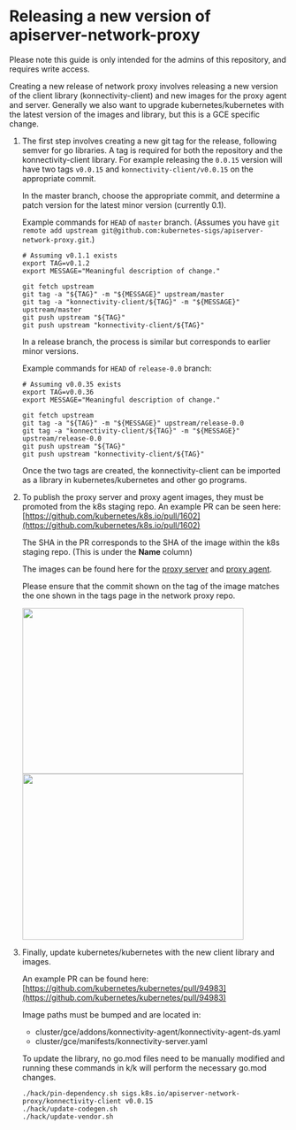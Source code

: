 # Releasing a new version of apiserver-network-proxy

Please note this guide is only intended for the admins of this repository, and requires write access.

Creating a new release of network proxy involves releasing a new version of the client library (konnectivity-client) and new images for the proxy agent and server. Generally we also want to upgrade kubernetes/kubernetes with the latest version of the images and library, but this is a GCE specific change.

1. The first step involves creating a new git tag for the release, following semver for go libraries. A tag is required for both the repository and the konnectivity-client library. For example releasing the `0.0.15` version will have two tags `v0.0.15` and `konnectivity-client/v0.0.15` on the appropriate commit.

    In the master branch, choose the appropriate commit, and determine a patch version for the latest minor version (currently 0.1).

    Example commands for `HEAD` of `master` branch. (Assumes you have `git remote add upstream git@github.com:kubernetes-sigs/apiserver-network-proxy.git`.)

    ```
    # Assuming v0.1.1 exists
    export TAG=v0.1.2
    export MESSAGE="Meaningful description of change."

    git fetch upstream
    git tag -a "${TAG}" -m "${MESSAGE}" upstream/master
    git tag -a "konnectivity-client/${TAG}" -m "${MESSAGE}" upstream/master
    git push upstream "${TAG}"
    git push upstream "konnectivity-client/${TAG}"
    ```

    In a release branch, the process is similar but corresponds to earlier minor versions.

    Example commands for `HEAD` of `release-0.0` branch:

    ```
    # Assuming v0.0.35 exists
    export TAG=v0.0.36
    export MESSAGE="Meaningful description of change."

    git fetch upstream
    git tag -a "${TAG}" -m "${MESSAGE}" upstream/release-0.0
    git tag -a "konnectivity-client/${TAG}" -m "${MESSAGE}" upstream/release-0.0
    git push upstream "${TAG}"
    git push upstream "konnectivity-client/${TAG}"
    ```

    Once the two tags are created, the konnectivity-client can be imported as a library in kubernetes/kubernetes and other go programs.

2. To publish the proxy server and proxy agent images, they must be promoted from the k8s staging repo. An example PR can be seen here: [https://github.com/kubernetes/k8s.io/pull/1602](https://github.com/kubernetes/k8s.io/pull/1602)

    The SHA in the PR corresponds to the SHA of the image within the k8s staging repo. (This is under the **Name** column)

    The images can be found here for the [proxy server](http://console.cloud.google.com/gcr/images/k8s-staging-kas-network-proxy/GLOBAL/proxy-server?gcrImageListsize=30) and [proxy agent](http://console.cloud.google.com/gcr/images/k8s-staging-kas-network-proxy/GLOBAL/proxy-agent?gcrImageListsize=30).

    Please ensure that the commit shown on the tag of the image matches the one shown in the tags page in the network proxy repo.

    <img src="https://user-images.githubusercontent.com/7691399/106816880-09040600-6644-11eb-8907-f50c53dfe475.png" width="400px" height="300px" /> <img src="https://user-images.githubusercontent.com/7691399/106815303-a4e04280-6641-11eb-82d2-4ef4fb34437a.png" width="400px" height="300px" />

3. Finally, update kubernetes/kubernetes with the new client library and images.

    An example PR can be found here: [https://github.com/kubernetes/kubernetes/pull/94983](https://github.com/kubernetes/kubernetes/pull/94983)

    Image paths must be bumped and are located in:

    - cluster/gce/addons/konnectivity-agent/konnectivity-agent-ds.yaml
    - cluster/gce/manifests/konnectivity-server.yaml

    To update the library, no go.mod files need to be manually modified and running these commands in k/k will perform the necessary go.mod changes.

    ```
    ./hack/pin-dependency.sh sigs.k8s.io/apiserver-network-proxy/konnectivity-client v0.0.15
    ./hack/update-codegen.sh
    ./hack/update-vendor.sh
    ```
